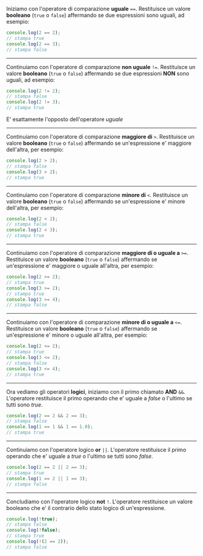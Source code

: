 Iniziamo con l'operatore di comparazione **uguale** `==`.
Restituisce un valore **booleano** (`true` o `false`) affermando se due espressioni sono uguali, ad esempio:
```javascript
console.log(2 == 2); 
// stampa true
console.log(2 == 3);
// stampa false
```

---

Continuiamo con l'operatore di comparazione **non uguale** `!=`.
Restituisce un valore **booleano** (`true` o `false`) affermando se due espressioni **NON** sono uguali, ad esempio:
```javascript
console.log(2 != 2);
// stampa false
console.log(2 != 3); 
// stampa true
```
E' esattamente l'opposto dell'operatore *uguale*

---

Continuiamo con l'operatore di comparazione **maggiore di** `>`.
Restituisce un valore **booleano** (`true` o `false`) affermando se un'espressione e' maggiore dell'altra, per esempio:
```javascript
console.log(2 > 2);
// stampa false
console.log(3 > 2);
// stampa true
```

---

Continuiamo con l'operatore di comparazione **minore di** `<`.
Restituisce un valore **booleano** (`true` o `false`) affermando se un'espressione e' minore dell'altra, per esempio:
```javascript
console.log(2 < 2);
// stampa false
console.log(2 < 3);
// stampa true
```

---

Continuiamo con l'operatore di comparazione **maggiore di o uguale a** `>=`.
Restituisce un valore **booleano** (`true` o `false`) affermando se un'espressione e' maggiore o uguale all'altra, per esempio:
```javascript
console.log(2 >= 2); 
// stampa true
console.log(3 >= 2);
// stampa true
console.log(3 >= 4);
// stampa false
```

---

Continuiamo con l'operatore di comparazione **minore di o uguale a** `<=`.
Restituisce un valore **booleano** (`true` o `false`) affermando se un'espressione e' minore o uguale all'altra, per esempio:
```javascript
console.log(2 <= 2); 
// stampa true
console.log(3 <= 2);
// stampa false
console.log(3 <= 4);
// stampa true
```

---

Ora vediamo gli operatori **logici**, iniziamo con il primo chiamato __AND__ `&&`.
L'operatore restituisce il primo operando che e' uguale a *false* o l'ultimo se tutti sono *true*.
```javascript
console.log(2 == 2 && 2 == 3);
// stampa false
console.log(1 == 1 && 1 == 1.0);
// stampa true
```

---

Continuiamo con l'operatore logico **or** `||`.
L'operatore restituisce il primo operando che e' uguale a *true* o l'ultimo se tutti sono *false*.
```javascript
console.log(2 == 2 || 2 == 3);
// stampa true
console.log(1 == 2 || 1 == 3);
// stampa false
```

---

Concludiamo con l'operatore logico **not** `!`.
L'operatore restituisce un valore booleano che e' il contrario dello stato logico di un'espressione.
```javascript
console.log(!true);
// stampa false
console.log(!false);
// stampa true
console.log(!(2 == 2));
// stampa false
```
